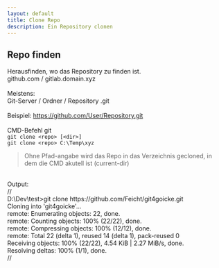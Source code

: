 ```yaml
---
layout: default
title: Clone Repo
description: Ein Repository clonen
---
```

## Repo finden
Herausfinden, wo das Repository zu finden ist. <br>
github.com / gitlab.domain.xyz<br>
<br>
Meistens: <br>
Git-Server / Ordner / Repository .git<br>
<br>
Beispiel: https://github.com/User/Repository.git<br>
<br>
CMD-Befehl git<br>
`git clone <repo> [<dir>]`<br>
`git clone <repo> C:\Temp\xyz`<br>
> Ohne Pfad-angabe wird das Repo in das Verzeichnis gecloned, in dem die CMD akutell ist (current-dir)

<br>
Output:<br>
// <br>
D:\Dev\test>git clone https://github.com/Feicht/git4goicke.git <br>
Cloning into 'git4goicke'... <br>
remote: Enumerating objects: 22, done. <br>
remote: Counting objects: 100% (22/22), done. <br>
remote: Compressing objects: 100% (12/12), done. <br>
remote: Total 22 (delta 1), reused 14 (delta 1), pack-reused 0 <br>
Receiving objects: 100% (22/22), 4.54 KiB | 2.27 MiB/s, done. <br>
Resolving deltas: 100% (1/1), done. <br>
//